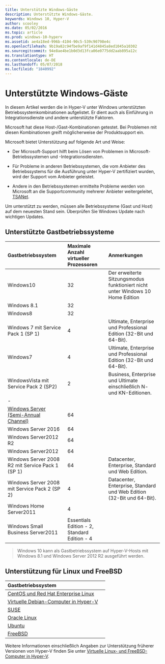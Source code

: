 ```yaml
---
title: Unterstützte Windows-Gäste
description: Unterstützte Windows-Gäste.
keywords: Windows 10, Hyper-V
author: scooley
ms.date: 05/02/2016
ms.topic: article
ms.prod: windows-10-hyperv
ms.assetid: ae4a18ed-996b-4104-90c5-539c90798e4c
ms.openlocfilehash: 9b19a82c94fbe9af9f141d4845a8ed1045a10302
ms.sourcegitcommit: 94e8ae4be1b0d3d13fca06e0775dd2aab895a12c
ms.translationtype: HT
ms.contentlocale: de-DE
ms.lasthandoff: 05/07/2018
ms.locfileid: "1840992"
---
```

# <a name="supported-windows-guests"></a>Unterstützte Windows-Gäste

In diesem Artikel werden die in Hyper-V unter Windows unterstützten Betriebssystemkombinationen aufgelistet.  Er dient auch als Einführung in Integrationsdienste und andere unterstützte Faktoren.

Microsoft hat diese Host-/Gast-Kombinationen getestet.  Bei Problemen mit diesen Kombinationen greift möglicherweise der Produktsupport ein.

Microsoft bietet Unterstützung auf folgende Art und Weise:

* Der Microsoft-Support hilft beim Lösen von Problemen in Microsoft-Betriebssystemen und -Integrationsdiensten.

* Für Probleme in anderen Betriebssystemen, die vom Anbieter des Betriebssystems für die Ausführung unter Hyper-V zertifiziert wurden, wird der Support vom Anbieter geleistet.

* Andere in den Betriebssystemen ermittelte Probleme werden von Microsoft an die Supportcommunity mehrerer Anbieter weitergeleitet, [TSANet](http://www.tsanet.org/).

Um unterstützt zu werden, müssen alle Betriebssysteme (Gast und Host) auf dem neuesten Stand sein.  Überprüfen Sie Windows Update nach wichtigen Updates.

## <a name="supported-guest-operating-systems"></a>Unterstützte Gastbetriebssysteme

| Gastbetriebssystem |  Maximale Anzahl virtueller Prozessoren | Anmerkungen |
|:-----|:-----|:-----|
| Windows10 | 32 |Der erweiterte Sitzungsmodus funktioniert nicht unter Windows 10 Home Edition |
| Windows 8.1 | 32 | |
| Windows8 | 32 ||
| Windows 7 mit Service Pack 1 (SP 1) | 4 | Ultimate, Enterprise und Professional Edition (32-Bit und 64-Bit). |
| Windows7 | 4 | Ultimate, Enterprise und Professional Edition (32-Bit und 64-Bit). |
| WindowsVista mit Service Pack 2 (SP2) | 2 | Business, Enterprise und Ultimate einschließlich N- und KN-Editionen. |
| - | | |
| [Windows Server (Semi-Annual Channel)](https://docs.microsoft.com/en-us/windows-server/get-started/semi-annual-channel-overview) | 64 | |
| Windows Server 2016 | 64 | |
| Windows Server2012 R2 | 64 | |
| Windows Server2012 | 64 | |
| Windows Server 2008 R2 mit Service Pack 1 (SP 1) | 64 | Datacenter, Enterprise, Standard und Web Edition. |
| Windows Server 2008 mit Service Pack 2 (SP 2) | 4 | Datacenter, Enterprise, Standard und Web Edition (32-Bit und 64-Bit). |
| Windows Home Server2011 | 4 | |
| Windows Small Business Server2011 | Essentials Edition - 2, Standard Edition - 4 | |

> Windows 10 kann als Gastbetriebssystem auf Hyper-V-Hosts mit Windows 8.1 und Windows Server 2012 R2 ausgeführt werden.

## <a name="supported-linux-and-free-bsd"></a>Unterstützung für Linux und FreeBSD

| Gastbetriebssystem |  |
|:-----|:------|
| [CentOS und Red Hat Enterprise Linux](https://technet.microsoft.com/library/dn531026.aspx) | |
| [Virtuelle Debian-Computer in Hyper-V](https://technet.microsoft.com/library/dn614985.aspx) | |
| [SUSE](https://technet.microsoft.com/en-us/library/dn531027.aspx) | |
| [Oracle Linux](https://technet.microsoft.com/en-us/library/dn609828.aspx)  | |
| [Ubuntu](https://technet.microsoft.com/en-us/library/dn531029.aspx) | |
| [FreeBSD](https://technet.microsoft.com/library/dn848318.aspx) | |

Weitere Informationen einschließlich Angaben zur Unterstützung früherer Versionen von Hyper-V finden Sie unter [Virtuelle Linux- und FreeBSD-Computer in Hyper-V](https://technet.microsoft.com/library/dn531030.aspx).
